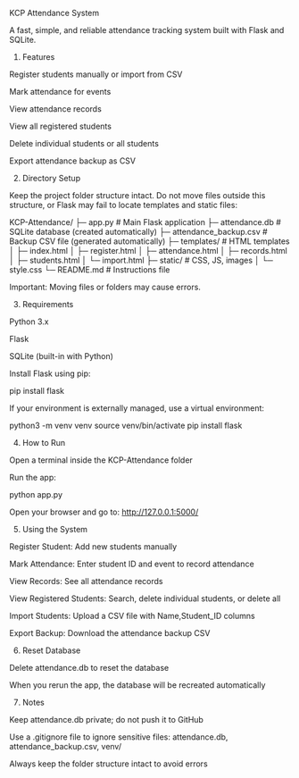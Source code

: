 KCP Attendance System

A fast, simple, and reliable attendance tracking system built with Flask and SQLite.

1. Features

Register students manually or import from CSV

Mark attendance for events

View attendance records

View all registered students

Delete individual students or all students

Export attendance backup as CSV

2. Directory Setup

Keep the project folder structure intact. Do not move files outside this structure, or Flask may fail to locate templates and static files:

KCP-Attendance/
├─ app.py                  # Main Flask application
├─ attendance.db           # SQLite database (created automatically)
├─ attendance_backup.csv   # Backup CSV file (generated automatically)
├─ templates/              # HTML templates
│  ├─ index.html
│  ├─ register.html
│  ├─ attendance.html
│  ├─ records.html
│  ├─ students.html
│  └─ import.html
├─ static/                 # CSS, JS, images
│  └─ style.css
└─ README.md               # Instructions file


Important: Moving files or folders may cause errors.

3. Requirements

Python 3.x

Flask

SQLite (built-in with Python)

Install Flask using pip:

pip install flask


If your environment is externally managed, use a virtual environment:

python3 -m venv venv
source venv/bin/activate
pip install flask

4. How to Run

Open a terminal inside the KCP-Attendance folder

Run the app:

python app.py


Open your browser and go to: http://127.0.0.1:5000/

5. Using the System

Register Student: Add new students manually

Mark Attendance: Enter student ID and event to record attendance

View Records: See all attendance records

View Registered Students: Search, delete individual students, or delete all

Import Students: Upload a CSV file with Name,Student_ID columns

Export Backup: Download the attendance backup CSV

6. Reset Database

Delete attendance.db to reset the database

When you rerun the app, the database will be recreated automatically

7. Notes

Keep attendance.db private; do not push it to GitHub

Use a .gitignore file to ignore sensitive files: attendance.db, attendance_backup.csv, venv/

Always keep the folder structure intact to avoid errors

